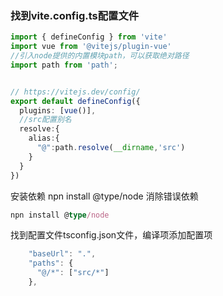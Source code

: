 ### 找到vite.config.ts配置文件

```typescript
import { defineConfig } from 'vite'
import vue from '@vitejs/plugin-vue'
//引入node提供的内置模块path，可以获取绝对路径
import path from 'path';


// https://vitejs.dev/config/
export default defineConfig({
  plugins: [vue()],
  //src配置别名
  resolve:{
    alias:{
      "@":path.resolve(__dirname,'src')
    } 
  }
})
```
安装依赖 npn install @type/node    消除错误依赖
```typescript
npn install @type/node 
```
找到配置文件tsconfig.json文件，编译项添加配置项
```typescript
    "baseUrl": ".",
    "paths": {
      "@/*": ["src/*"]
    },
```
